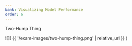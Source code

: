 ```yaml
---
bank: Visualizing Model Performance
order: 6
---
```


Two-Hump Thing

![]( {{ '/exam-images/two-hump-thing.png' | relative_url }} )
